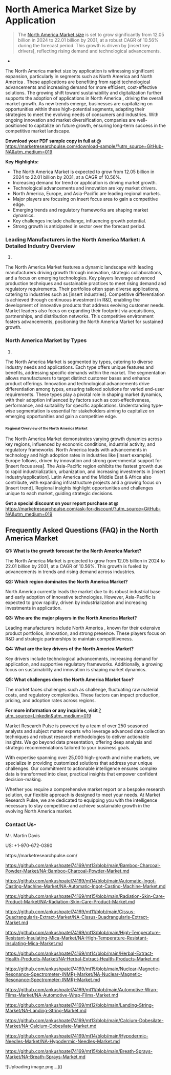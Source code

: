 <h1>North America  Market&nbsp;Size by Application</h1><blockquote><p>The <a href="https://marketresearchpulse.com/download-sample/?utm_source=GitHub-NA&amp;utm_medium=019">North America  Market size</a> is set to grow significantly from 12.05 billion in 2024 to 22.01 billion by 2031, at a robust CAGR of 10.56% during the forecast period. This growth is driven by [insert key drivers], reflecting rising demand and technological advancements.</p></blockquote><ul><li></li></ul><p>The North America  market size by application is witnessing significant expansion, particularly in segments such as North America  and North America . These applications are benefiting from rapid technological advancements and increasing demand for more efficient, cost-effective solutions. The growing shift toward sustainability and digitalization further supports the adoption of applications in North America , driving the overall market growth. As new trends emerge, businesses are capitalizing on opportunities within these high-potential segments, adapting their strategies to meet the evolving needs of consumers and industries. With ongoing innovation and market diversification, companies are well-positioned to capitalize on future growth, ensuring long-term success in the competitive market landscape.</p><p><strong>Download your PDF sample copy in full at @ </strong><a href="https://marketresearchpulse.com/download-sample/?utm_source=GitHub-NA&amp;utm_medium=019">https://marketresearchpulse.com/download-sample/?utm_source=GitHub-NA&amp;utm_medium=019</a></p><p><strong>Key Highlights: </strong></p><ul><li>The North America  Market is expected to grow from 12.05 billion in 2024 to 22.01 billion by 2031, at a CAGR of 10.56%.</li><li>Increasing demand for trend or application is driving market growth.</li><li>Technological advancements and innovation are key market drivers.</li><li>North America, Europe, and Asia-Pacific are leading regional markets.</li><li>Major players are focusing on insert focus area to gain a competitive edge.</li><li>Emerging trends and regulatory frameworks are shaping market dynamics.</li><li>Key challenges include challenge, influencing growth potential.</li><li>Strong growth is anticipated in sector over the forecast period.</li></ul><h3>Leading Manufacturers in the North America  Market: A Detailed Industry Overview</h3><ol><li></li></ol><div class="flex max-w-full flex-col flex-grow"><div class="min-h-8 text-message flex w-full flex-col items-end gap-2 whitespace-normal break-words [.text-message+&amp;]:mt-5" dir="auto" data-message-author-role="assistant" data-message-id="fd8432e4-4910-450d-b182-61b7bfb0a01f" data-message-model-slug="gpt-4o"><div class="flex w-full flex-col gap-1 empty:hidden first:pt-[3px]"><div class="markdown prose w-full break-words dark:prose-invert light"><p>The North America  Market features a dynamic landscape with leading manufacturers driving growth through innovation, strategic collaborations, and a focus on emerging technologies. Key players leverage advanced production techniques and sustainable practices to meet rising demand and regulatory requirements. Their portfolios often span diverse applications, catering to industries such as [insert industries]. Competitive differentiation is achieved through continuous investment in R&amp;D, enabling the development of innovative products that address evolving customer needs. Market leaders also focus on expanding their footprint via acquisitions, partnerships, and distribution networks. This competitive environment fosters advancements, positioning the North America  Market for sustained growth.</p></div></div></div></div><h3>North America  Market by Types</h3><ol><li></li></ol><div class="flex max-w-full flex-col flex-grow"><div class="min-h-8 text-message flex w-full flex-col items-end gap-2 whitespace-normal break-words [.text-message+&amp;]:mt-5" dir="auto" data-message-author-role="assistant" data-message-id="084470be-0bb7-4664-bddf-5156b4f41249" data-message-model-slug="gpt-4o-mini"><div class="flex w-full flex-col gap-1 empty:hidden first:pt-[3px]"><div class="markdown prose w-full break-words dark:prose-invert light"><p>The North America  Market is segmented by types, catering to diverse industry needs and applications. Each type offers unique features and benefits, addressing specific demands within the market. The segmentation allows manufacturers to target distinct customer bases and enhance product offerings. Innovation and technological advancements drive differentiation among types, ensuring tailored solutions for varied end-user requirements. These types play a pivotal role in shaping market dynamics, with their adoption influenced by factors such as cost-effectiveness, performance, and suitability for specific applications. Understanding type-wise segmentation is essential for stakeholders aiming to capitalize on emerging opportunities and gain a competitive edge.</p></div></div></div></div><h3><span style="font-size: 11px;">Regional Overview of the North America  Market</span></h3><div class="flex max-w-full flex-col flex-grow"><div class="min-h-8 text-message flex w-full flex-col items-end gap-2 whitespace-normal break-words [.text-message+&amp;]:mt-5" dir="auto" data-message-author-role="assistant" data-message-id="e9038762-ce64-4e30-91c9-9bd413514231" data-message-model-slug="gpt-4o-mini"><div class="flex w-full flex-col gap-1 empty:hidden first:pt-[3px]"><div class="markdown prose w-full break-words dark:prose-invert light"><p>The North America  Market demonstrates varying growth dynamics across key regions, influenced by economic conditions, industrial activity, and regulatory frameworks. North America leads with advancements in technology and high adoption rates in industries like [insert example]. Europe follows, driven by innovation and strong governmental support for [insert focus area]. The Asia-Pacific region exhibits the fastest growth due to rapid industrialization, urbanization, and increasing investments in [insert industry/application]. Latin America and the Middle East &amp; Africa also contribute, with expanding infrastructure projects and a growing focus on [insert trend]. Regional insights highlight opportunities and challenges unique to each market, guiding strategic decisions.</p></div></div></div></div><p><strong>Get a special discount on your report purchase at @ </strong><a href="https://marketresearchpulse.com/ask-for-discount/?utm_source=GitHub-NA&amp;utm_medium=019">https://marketresearchpulse.com/ask-for-discount/?utm_source=GitHub-NA&amp;utm_medium=019</a></p><h2>Frequently Asked Questions (FAQ) in the North America  Market</h2><p><strong>Q1: What is the growth forecast for the North America  Market?</strong></p><p>The North America  Market is projected to grow from 12.05 billion in 2024 to 22.01 billion by 2031, at a CAGR of 10.56%. This growth is fueled by advancements in trends and rising demand across industries.</p><p><strong>Q2: Which region dominates the North America  Market?</strong></p><p>North America currently leads the market due to its robust industrial base and early adoption of innovative technologies. However, Asia-Pacific is expected to grow rapidly, driven by industrialization and increasing investments in application.</p><p><strong>Q3: Who are the major players in the North America  Market?</strong></p><p>Leading manufacturers include North America , known for their extensive product portfolios, innovation, and strong presence. These players focus on R&amp;D and strategic partnerships to maintain competitiveness.</p><p><strong>Q4: What are the key drivers of the North America  Market?</strong></p><p>Key drivers include technological advancements, increasing demand for application, and supportive regulatory frameworks. Additionally, a growing focus on sustainability and innovation is shaping market dynamics.</p><p><strong>Q5: What challenges does the North America  Market face?</strong></p><p>The market faces challenges such as challenge, fluctuating raw material costs, and regulatory complexities. These factors can impact production, pricing, and adoption rates across regions.</p><p><strong>For more information or any inquiries, visit&nbsp;</strong><a href="?utm_source=Linkedin&utm_medium=019">?utm_source=Linkedin&utm_medium=019</a></p><p>Market Research Pulse is powered by a team of over 250 seasoned analysts and subject matter experts who leverage advanced data collection techniques and robust research methodologies to deliver actionable insights. We go beyond data presentation, offering deep analysis and strategic recommendations tailored to your business goals.</p><p>With expertise spanning over 25,000 high-growth and niche markets, we specialize in providing customized solutions that address your unique challenges. Our commitment to actionable intelligence ensures complex data is transformed into clear, practical insights that empower confident decision-making.</p><p>Whether you require a comprehensive market report or a bespoke research solution, our flexible approach is designed to meet your needs. At Market Research Pulse, we are dedicated to equipping you with the intelligence necessary to stay competitive and achieve sustainable growth in the evolving North America  market.</p><h3><strong>Contact Us-</strong></h3><p>Mr. Martin Davis</p><p>US: +1-970-672-0390</p><p>https://marketresearchpulse.com/</p><p><a href="https://github.com/ankushpatel74169/mt13/blob/main/Bamboo-Charcoal-Powder-Market/NA-Bamboo-Charcoal-Powder-Market.md">https://github.com/ankushpatel74169/mt13/blob/main/Bamboo-Charcoal-Powder-Market/NA-Bamboo-Charcoal-Powder-Market.md</a></p><p><a href="https://github.com/ankushpatel74169/mt14/blob/main/Automatic-Ingot-Casting-Machine-Market/NA-Automatic-Ingot-Casting-Machine-Market.md">https://github.com/ankushpatel74169/mt14/blob/main/Automatic-Ingot-Casting-Machine-Market/NA-Automatic-Ingot-Casting-Machine-Market.md</a></p><p><a href="https://github.com/ankushpatel74169/mt15/blob/main/Radiation-Skin-Care-Product-Market/NA-Radiation-Skin-Care-Product-Market.md">https://github.com/ankushpatel74169/mt15/blob/main/Radiation-Skin-Care-Product-Market/NA-Radiation-Skin-Care-Product-Market.md</a></p><p><a href="https://github.com/ankushpatel74169/mt11/blob/main/Cissus-Quadrangularis-Extract-Market/NA-Cissus-Quadrangularis-Extract-Market.md">https://github.com/ankushpatel74169/mt11/blob/main/Cissus-Quadrangularis-Extract-Market/NA-Cissus-Quadrangularis-Extract-Market.md</a></p><p><a href="https://github.com/ankushpatel74169/mt13/blob/main/High-Temperature-Resistant-Insulating-Mica-Market/NA-High-Temperature-Resistant-Insulating-Mica-Market.md">https://github.com/ankushpatel74169/mt13/blob/main/High-Temperature-Resistant-Insulating-Mica-Market/NA-High-Temperature-Resistant-Insulating-Mica-Market.md</a></p><p><a href="https://github.com/ankushpatel74169/mt14/blob/main/Herbal-Extract-Health-Products-Market/NA-Herbal-Extract-Health-Products-Market.md">https://github.com/ankushpatel74169/mt14/blob/main/Herbal-Extract-Health-Products-Market/NA-Herbal-Extract-Health-Products-Market.md</a></p><p><a href="https://github.com/ankushpatel74169/mt15/blob/main/Nuclear-Magnetic-Resonance-Spectrometer-(NMR)-Market/NA-Nuclear-Magnetic-Resonance-Spectrometer-(NMR)-Market.md">https://github.com/ankushpatel74169/mt15/blob/main/Nuclear-Magnetic-Resonance-Spectrometer-(NMR)-Market/NA-Nuclear-Magnetic-Resonance-Spectrometer-(NMR)-Market.md</a></p><p><a href="https://github.com/ankushpatel74169/mt11/blob/main/Automotive-Wrap-Films-Market/NA-Automotive-Wrap-Films-Market.md">https://github.com/ankushpatel74169/mt11/blob/main/Automotive-Wrap-Films-Market/NA-Automotive-Wrap-Films-Market.md</a></p><p><a href="https://github.com/ankushpatel74169/mt12/blob/main/Landing-String-Market/NA-Landing-String-Market.md">https://github.com/ankushpatel74169/mt12/blob/main/Landing-String-Market/NA-Landing-String-Market.md</a></p><p><a href="https://github.com/ankushpatel74169/mt13/blob/main/Calcium-Dobesilate-Market/NA-Calcium-Dobesilate-Market.md">https://github.com/ankushpatel74169/mt13/blob/main/Calcium-Dobesilate-Market/NA-Calcium-Dobesilate-Market.md</a></p><p><a href="https://github.com/ankushpatel74169/mt14/blob/main/Hypodermic-Needles-Market/NA-Hypodermic-Needles-Market.md">https://github.com/ankushpatel74169/mt14/blob/main/Hypodermic-Needles-Market/NA-Hypodermic-Needles-Market.md</a></p><p><a href="https://github.com/ankushpatel74169/mt15/blob/main/Breath-Sprays-Market/NA-Breath-Sprays-Market.md">https://github.com/ankushpatel74169/mt15/blob/main/Breath-Sprays-Market/NA-Breath-Sprays-Market.md</a></p>
![Uploading image.png…]()
